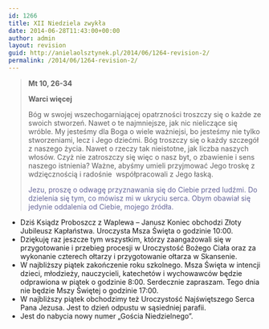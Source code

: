 ```yaml
---
id: 1266
title: XII Niedziela zwykła
date: 2014-06-28T11:43:00+00:00
author: admin
layout: revision
guid: http://anielaolsztynek.pl/2014/06/1264-revision-2/
permalink: /2014/06/1264-revision-2/
---
```

> **Mt 10, 26-34**
> 
> **Warci więcej**
> 
> Bóg w swojej wszechogarniającej opatrzności troszczy się o każde ze swoich stworzeń. Nawet o te najmniejsze, jak nic nieliczące się wróble. My jesteśmy dla Boga o wiele ważniejsi, bo jesteśmy nie tylko stworzeniami, lecz i Jego dziećmi. Bóg troszczy się o każdy szczegół z naszego życia. Nawet o rzeczy tak nieistotne, jak liczba naszych włosów. Czyż nie zatroszczy się więc o nasz byt, o zbawienie i sens naszego istnienia? Ważne, abyśmy umieli przyjmować Jego troskę z wdzięcznością i radośnie  współpracowali z Jego łaską.
> 
> <span style="color: #666699;">Jezu, proszę o odwagę przyznawania się do Ciebie przed ludźmi. Do dzielenia się tym, co mówisz mi w ukryciu serca. Obym obawiał się jedynie oddalenia od Ciebie, mojego źródła.</span>

  * Dziś Ksiądz Proboszcz z Waplewa &#8211; Janusz Koniec obchodzi Złoty Jubileusz Kapłaństwa. Uroczysta Msza Święta o godzinie 10:00.
  * Dziękuję raz jeszcze tym wszystkim, którzy zaangażowali się w przygotowanie i przebieg procesji w Uroczystość Bożego Ciała oraz za wykonanie czterech ołtarzy i przygotowanie ołtarza w Skansenie.
  * W najbliższy piątek zakończenie roku szkolnego. Msza Święta w intencji dzieci, młodzieży, nauczycieli, katechetów i wychowawców będzie odprawiona w piątek o godzinie 8:00. Serdecznie zapraszam. Tego dnia nie będzie Mszy Świętej o godzinie 17:00.
  * W najbliższy piątek obchodzimy też Uroczystość Najświętszego Serca Pana Jezusa. Jest to dzień odpustu w sąsiedniej parafii.
  * Jest do nabycia nowy numer &#8222;Gościa Niedzielnego&#8221;.